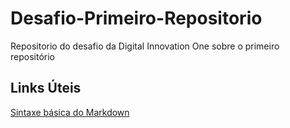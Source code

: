 # Desafio-Primeiro-Repositorio
Repositorio do desafio da Digital Innovation One sobre o primeiro repositório
## Links Úteis
[Sintaxe básica do Markdown](https://www.markdownguide.org/basic-syntax/)
